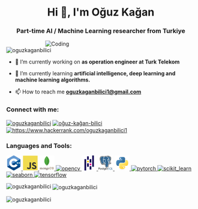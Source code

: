 <h1 align="center">Hi 👋, I'm Oğuz Kağan</h1>
<h3 align="center">Part-time AI / Machine Learning researcher from Turkiye</h3>
<img align="right" alt="Coding" width="400" src="https://miro.medium.com/v2/resize:fit:1400/1*KujUJuDRV-4XUKZF4UDiPg.gif">
<p align="left"> <img src="https://komarev.com/ghpvc/?username=oguzkaganbilici&label=Profile%20views&color=0e75b6&style=flat" alt="oguzkaganbilici" /> </p>

- 🔭 I’m currently working on **as operation engineer at Turk Telekom**

- 🌱 I’m currently learning **artificial intelligence, deep learning and machine learning algorithms.**

- 📫 How to reach me **oguzkaganbilici1@gmail.com**

<h3 align="left">Connect with me:</h3>
<p align="left">
<a href="https://twitter.com/oguzkaganbilici" target="blank"><img align="center" src="https://raw.githubusercontent.com/rahuldkjain/github-profile-readme-generator/master/src/images/icons/Social/twitter.svg" alt="oguzkaganbilici" height="30" width="40" /></a>
<a href="https://linkedin.com/in/oğuz-kağan-bilici" target="blank"><img align="center" src="https://raw.githubusercontent.com/rahuldkjain/github-profile-readme-generator/master/src/images/icons/Social/linked-in-alt.svg" alt="oğuz-kağan-bilici" height="30" width="40" /></a>
<a href="https://www.hackerrank.com/https://www.hackerrank.com/oguzkaganbilici1" target="blank"><img align="center" src="https://raw.githubusercontent.com/rahuldkjain/github-profile-readme-generator/master/src/images/icons/Social/hackerrank.svg" alt="https://www.hackerrank.com/oguzkaganbilici1" height="30" width="40" /></a>
</p>

<h3 align="left">Languages and Tools:</h3>
<p align="left"><a href="https://www.w3schools.com/cpp/" target="_blank" rel="noreferrer"> <img src="https://raw.githubusercontent.com/devicons/devicon/master/icons/cplusplus/cplusplus-original.svg" alt="cplusplus" width="40" height="40"/> </a> <a href="https://developer.mozilla.org/en-US/docs/Web/JavaScript" target="_blank" rel="noreferrer"> <img src="https://raw.githubusercontent.com/devicons/devicon/master/icons/javascript/javascript-original.svg" alt="javascript" width="40" height="40"/> </a> <a href="https://www.mongodb.com/" target="_blank" rel="noreferrer"> <img src="https://raw.githubusercontent.com/devicons/devicon/master/icons/mongodb/mongodb-original-wordmark.svg" alt="mongodb" width="40" height="40"/> </a><a href="https://opencv.org/" target="_blank" rel="noreferrer"> <img src="https://www.vectorlogo.zone/logos/opencv/opencv-icon.svg" alt="opencv" width="40" height="40"/> </a> <a href="https://pandas.pydata.org/" target="_blank" rel="noreferrer"> <img src="https://raw.githubusercontent.com/devicons/devicon/2ae2a900d2f041da66e950e4d48052658d850630/icons/pandas/pandas-original.svg" alt="pandas" width="40" height="40"/> </a> <a href="https://www.postgresql.org" target="_blank" rel="noreferrer"> <img src="https://raw.githubusercontent.com/devicons/devicon/master/icons/postgresql/postgresql-original-wordmark.svg" alt="postgresql" width="40" height="40"/> </a> <a href="https://www.python.org" target="_blank" rel="noreferrer"> <img src="https://raw.githubusercontent.com/devicons/devicon/master/icons/python/python-original.svg" alt="python" width="40" height="40"/> </a> <a href="https://pytorch.org/" target="_blank" rel="noreferrer"> <img src="https://www.vectorlogo.zone/logos/pytorch/pytorch-icon.svg" alt="pytorch" width="40" height="40"/> </a><a href="https://scikit-learn.org/" target="_blank" rel="noreferrer"> <img src="https://upload.wikimedia.org/wikipedia/commons/0/05/Scikit_learn_logo_small.svg" alt="scikit_learn" width="40" height="40"/> </a> <a href="https://seaborn.pydata.org/" target="_blank" rel="noreferrer"> <img src="https://seaborn.pydata.org/_images/logo-mark-lightbg.svg" alt="seaborn" width="40" height="40"/> </a> <a href="https://www.tensorflow.org" target="_blank" rel="noreferrer"> <img src="https://www.vectorlogo.zone/logos/tensorflow/tensorflow-icon.svg" alt="tensorflow" width="40" height="40"/> </a> </p>

<p><img align="left" src="https://github-readme-stats.vercel.app/api/top-langs?username=oguzkaganbilici&show_icons=true&locale=en&layout=compact" alt="oguzkaganbilici" /></p>

<p>&nbsp;<img align="center" src="https://github-readme-stats.vercel.app/api?username=oguzkaganbilici&show_icons=true&locale=en" alt="oguzkaganbilici" /></p>

<p><img align="center" src="https://github-readme-streak-stats.herokuapp.com/?user=oguzkaganbilici&" alt="oguzkaganbilici" /></p>
